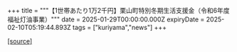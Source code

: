 +++
title = """【1世帯あたり1万2千円】栗山町特別冬期生活支援金（令和6年度福祉灯油事業）"""
date = 2025-01-29T00:00:00.000Z
expiryDate = 2025-02-10T05:19:44.893Z
tags = ["kuriyama","news"]
+++


[[source]](https://www.town.kuriyama.hokkaido.jp/soshiki/39/30114.html)
